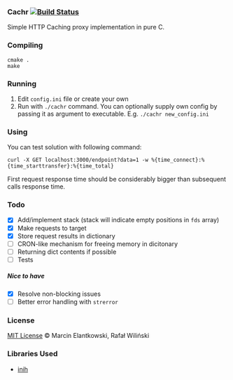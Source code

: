 ### Cachr [![Build Status](https://travis-ci.org/RafalWilinski/cachr.svg?branch=master)](https://travis-ci.org/RafalWilinski/cachr)

Simple HTTP Caching proxy implementation in pure C.

### Compiling
```
cmake .
make
```

### Running
1. Edit `config.ini` file or create your own
2. Run with `./cachr` command. You can optionally supply own config by passing it as argument to executable. E.g. `./cachr new_config.ini`

### Using
You can test solution with following command:
```
curl -X GET localhost:3000/endpoint?data=1 -w %{time_connect}:%{time_starttransfer}:%{time_total}
```

First request response time should be considerably bigger than subsequent calls response time.

### Todo
- [x] Add/implement stack (stack will indicate empty positions in `fds` array)
- [x] Make requests to target
- [x] Store request results in dictionary
- [ ] CRON-like mechanism for freeing memory in dicitonary
- [ ] Returning dict contents if possible
- [ ] Tests

##### Nice to have
- [x] Resolve non-blocking issues
- [ ] Better error handling with `strerror`

### License
[MIT License](https://opensource.org/licenses/MIT) © Marcin Elantkowski, Rafał Wiliński

### Libraries Used
 - [inih](https://github.com/benhoyt/inih)

